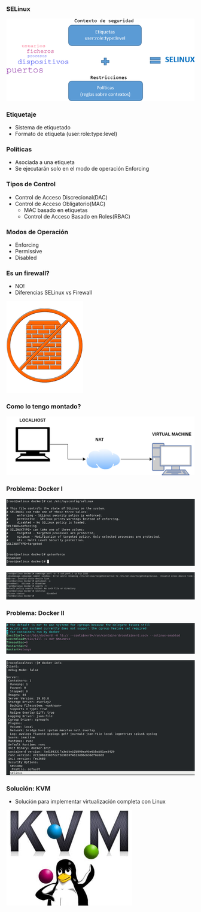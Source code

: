 ### SELinux

![Esquema SELinux](./esquema_selinux.png)

### Etiquetaje

- Sistema de etiquetado
- Formato de etiqueta (user:role:type:level)

### Políticas

- Asociada a una etiqueta
- Se ejecutarán solo en el modo de operación Enforcing

### Tipos de Control

- Control de Acceso Discrecional(DAC)
- Control de Acceso Obligatorio(MAC)
  - MAC basado en etiquetas
  - Control de Acceso Basado en Roles(RBAC)

### Modos de Operación

- Enforcing
- Permissive
- Disabled

### Es un firewall?

- NO!
- Diferencias SELinux vs Firewall

![](./firewall.png)

### Como lo tengo montado?

![](./esquema.png)

### Problema: Docker I

![](./eenforcing_disabled.png)

![](./eerrores.png)

### Problema: Docker II

![](./docker_service.png)

![](./docker_info.png)

### Solución: KVM

- Solución para implementar virtualización completa con Linux

![](./KVM-logo.jpg)
